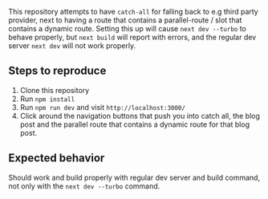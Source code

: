 This repository attempts to have `catch-all` for falling back to e.g third party provider, next to having a route that contains a parallel-route / slot that contains a dynamic route. Setting this up will cause `next dev --turbo` to behave properly, but `next build` will report with errors, and the regular dev server `next dev` will not work properly.

## Steps to reproduce
1. Clone this repository
2. Run `npm install`
3. Run `npm run dev` and visit `http://localhost:3000/`
4. Click around the navigation buttons that push you into catch all, the blog post and the parallel route that contains a dynamic route for that blog post.

## Expected behavior

Should work and build properly with regular dev server and build command, not only with the `next dev --turbo` command.
